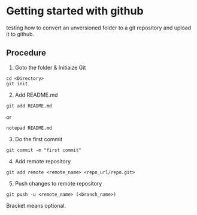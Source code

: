 # Getting started with github

testing how to convert an unversioned folder to a git repository and upload it to github.

## Procedure
1. Goto the folder & Initiaize Git
```
cd <Directory>
git init
```

2. Add README.md
```
git add README.md
```
or
```
notepad README.md
```
3. Do the first commit
```
git commit -m "first commit"
```

4. Add remote repository
```
git add remote <remote_name> <repo_url/repo.git>
```
5. Push changes to remote repository
```
git push -u <remote_name> (<branch_name>)
```
Bracket means optional.